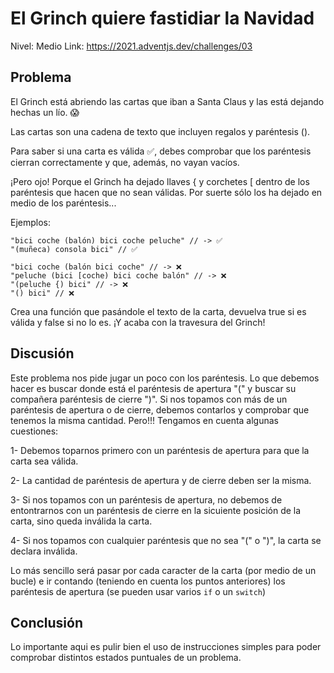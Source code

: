 # El Grinch quiere fastidiar la Navidad

Nivel: Medio
Link: <https://2021.adventjs.dev/challenges/03>

## Problema

El Grinch está abriendo las cartas que iban a Santa Claus y las está dejando hechas un lío. 😱

Las cartas son una cadena de texto que incluyen regalos y paréntesis ().

Para saber si una carta es válida ✅, debes comprobar que los paréntesis cierran correctamente y que, además, no vayan vacíos.

¡Pero ojo! Porque el Grinch ha dejado llaves { y corchetes [ dentro de los paréntesis que hacen que no sean válidas. Por suerte sólo los ha dejado en medio de los paréntesis...

Ejemplos:

```t
"bici coche (balón) bici coche peluche" // -> ✅
"(muñeca) consola bici" // ✅

"bici coche (balón bici coche" // -> ❌
"peluche (bici [coche) bici coche balón" // -> ❌
"(peluche {) bici" // -> ❌
"() bici" // ❌
```

Crea una función que pasándole el texto de la carta, devuelva true si es válida y false si no lo es. ¡Y acaba con la travesura del Grinch!

## Discusión

Este problema nos pide jugar un poco con los paréntesis. Lo que debemos hacer es buscar donde está el paréntesis de apertura "(" y buscar su compañera paréntesis de cierre ")". Si nos topamos con más de un paréntesis de apertura o de cierre, debemos contarlos y comprobar que tenemos la misma cantidad.
Pero!!! Tengamos en cuenta algunas cuestiones:

1- Debemos toparnos primero con un paréntesis de apertura para que la carta sea válida.

2- La cantidad de paréntesis de apertura y de cierre deben ser la misma.

3- Si nos topamos con un paréntesis de apertura, no debemos de entontrarnos con un paréntesis de cierre en la sicuiente posición de la carta, sino queda inválida la carta.

4- Si nos topamos con cualquier paréntesis que no sea "(" o ")", la carta se declara inválida.

Lo más sencillo será pasar por cada caracter de la carta (por medio de un bucle) e ir contando (teniendo en cuenta los puntos anteriores) los paréntesis de apertura (se pueden usar varios ```if``` o un ```switch```)

## Conclusión

Lo importante aqui es pulir bien el uso de instrucciones simples para poder comprobar distintos estados puntuales de un problema.
